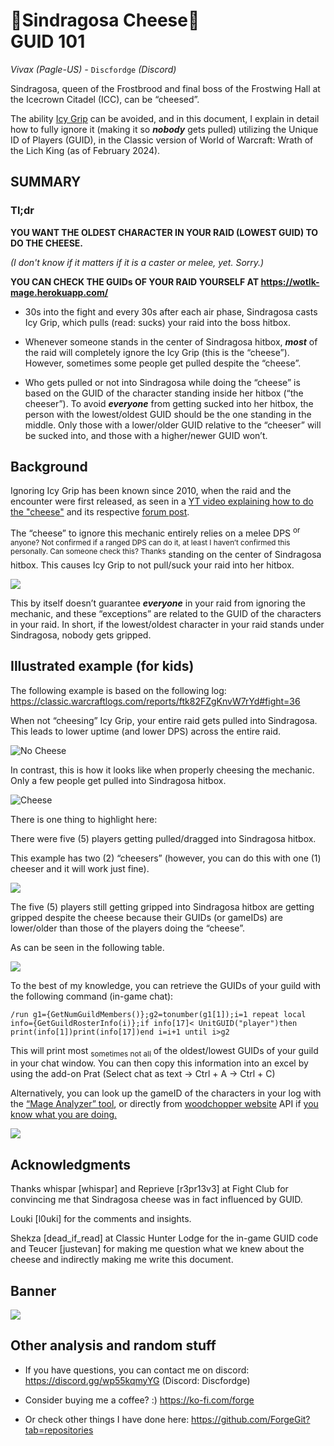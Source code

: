 # 🧀Sindragosa Cheese🧀<br/>GUID 101<br/>

_Vivax (Pagle-US) -_ `Discfordge` _(Discord)_



Sindragosa, queen of the Frostbrood and final boss of the Frostwing Hall at the Icecrown Citadel (ICC), can be “cheesed”. 

The ability [Icy Grip](https://www.wowhead.com/wotlk/spell=70117/icy-grip) can be avoided, and in this document, I explain in detail how to fully ignore it (making it so _**nobody**_ gets pulled) utilizing the Unique ID of Players (GUID), in the Classic version of World of Warcraft: Wrath of the Lich King (as of February 2024).

## **SUMMARY**
### **Tl;dr**

**YOU WANT THE OLDEST CHARACTER IN YOUR RAID (LOWEST GUID) TO DO THE CHEESE.**

_(I don't know if it matters if it is a caster or melee, yet. Sorry.)_

**YOU CAN CHECK THE GUIDs OF YOUR RAID YOURSELF AT https://wotlk-mage.herokuapp.com/**

-	30s into the fight and every 30s after each air phase, Sindragosa casts Icy Grip, which pulls (read: sucks) your raid into the boss hitbox. 

-	Whenever someone stands in the center of Sindragosa hitbox, _**most**_ of the raid will completely ignore the Icy Grip (this is the “cheese”). However, sometimes some people get pulled despite the “cheese”.

-	Who gets pulled or not into Sindragosa while doing the “cheese” is based on the GUID of the character standing inside her hitbox (“the cheeser”). To avoid _**everyone**_ from getting sucked into her hitbox, the person with the lowest/oldest GUID should be the one standing in the middle. Only those with a lower/older GUID relative to the “cheeser” will be sucked into, and those with a higher/newer GUID won’t.


## **Background**

Ignoring Icy Grip has been known since 2010, when the raid and the encounter were first released, as seen in a [YT video explaining how to do the "cheese"](https://www.youtube.com/watch?v=CqIjp4BNY8c&t=37s) and its respective [forum post](https://www.ownedcore.com/forums/world-of-warcraft/world-of-warcraft-exploits/297916-how-avoid-icy-grip-before-blistering-cold-sindragosa.html).

The “cheese” to ignore this mechanic entirely relies on a melee DPS <sup>or anyone? Not confirmed if a ranged DPS can do it, at least I haven’t confirmed this personally. Can someone check this? Thanks</sup> standing on the center of Sindragosa hitbox. This causes Icy Grip to not pull/suck your raid into her hitbox. 

<img src="_img/cheese_visual.png" /> <br />

This by itself doesn’t guarantee _**everyone**_ in your raid from ignoring the mechanic, and these “exceptions” are related to the GUID of the characters in your raid.
In short, if the lowest/oldest character in your raid stands under Sindragosa, nobody gets gripped.

## **Illustrated example (for kids)**

The following example is based on the following log:
https://classic.warcraftlogs.com/reports/ftk82FZgKnvW7rYd#fight=36

When not “cheesing” Icy Grip, your entire raid gets pulled into Sindragosa. 
This leads to lower uptime (and lower DPS) across the entire raid.

![No Cheese](https://raw.githubusercontent.com/ForgeGit/Sindragosa_GUID/main/_img/nocheese_example.gif?token=GHSAT0AAAAAACKWZB6ONUVLR4BFQWTBQLQGZOXLJNA)

In contrast, this is how it looks like when properly cheesing the mechanic. Only a few people get pulled into Sindragosa hitbox.

![Cheese](https://raw.githubusercontent.com/ForgeGit/Sindragosa_GUID/main/_img/cheese_example.gif?token=GHSAT0AAAAAACKWZB6PJ56ZM6RCFSVDYOK2ZOXLJWA)

There is one thing to highlight here: 

There were five (5) players getting pulled/dragged into Sindragosa hitbox. 

This example has two (2) “cheesers” (however, you can do this with one (1) cheeser and it will work just fine).

<img src="_img/zoom_in_example.png" /> <br />

The five (5) players still getting gripped into Sindragosa hitbox are getting gripped despite the cheese because their GUIDs (or gameIDs) are lower/older than those of the players doing the “cheese”.

As can be seen in the following table.

<img src="_img/GUID_table.png" /> <br />

To the best of my knowledge, you can retrieve the GUIDs of your guild with the following command (in-game chat): 
```
/run g1={GetNumGuildMembers()};g2=tonumber(g1[1]);i=1 repeat local info={GetGuildRosterInfo(i)};if info[17]< UnitGUID("player")then print(info[1])print(info[17])end i=i+1 until i>g2
```
This will print most <sub>sometimes not all</sub> of the oldest/lowest GUIDs of your guild in your chat window.
You can then copy this information into an excel by using the add-on Prat (Select chat as text -> Ctrl + A -> Ctrl + C)

Alternatively, you can look up the gameID of the characters in your log with the [“Mage Analyzer” tool](https://wotlk-mage.herokuapp.com/), or directly from [woodchopper website](https://classic.warcraftlogs.com/) API if [you know what you are doing.](https://www.warcraftlogs.com/api/docs)

<img src="_img/Magelyzer.png" /> <br />

## Acknowledgments 

Thanks whispar [whispar] and Reprieve [r3pr13v3] at Fight Club for convincing me that Sindragosa cheese was in fact influenced by GUID. 

Louki [l0uki] for the comments and insights.

Shekza [dead_if_read] at Classic Hunter Lodge for the in-game GUID code and Teucer [justevan] for making me question what we knew about the cheese and indirectly making me write this document.

## Banner

<img src="_img/banner3.jpg" /> <br />

## Other analysis and random stuff

- If you have questions, you can contact me on discord: https://discord.gg/wp55kqmyYG (Discord: Discfordge) <br />

- Consider buying me a coffee? :) https://ko-fi.com/forge

- Or check other things I have done here: https://github.com/ForgeGit?tab=repositories
